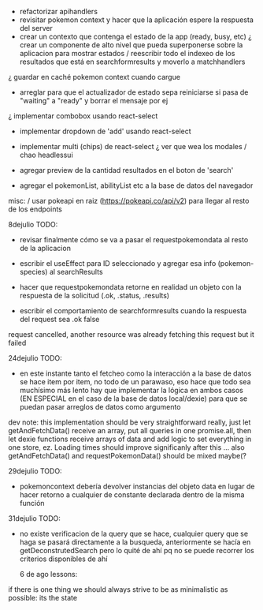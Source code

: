 + refactorizar apihandlers
+ revisitar pokemon context y hacer que la aplicación espere la respuesta del server
+ crear un contexto que contenga el estado de la app (ready, busy, etc)
¿ crear un componente de alto nivel que pueda superponerse sobre la aplicacion para mostrar estados
/ reescribir todo el indexeo de los resultados que está en searchformresults y moverlo a matchhandlers

¿ guardar en caché pokemon context cuando cargue

+ arreglar para que el actualizador de estado sepa reiniciarse si pasa de "waiting" a "ready" y borrar el mensaje por ej

¿ implementar combobox usando react-select

+ implementar dropdown de 'add' usando react-select
- implementar multi (chips) de react-select
¿ ver que wea los modales
/ chao headlessui

- agregar preview de la cantidad resultados en el boton de 'search'

+ agregar el pokemonList, abilityList etc a la base de datos del navegador

misc:
/ usar pokeapi en raiz (https://pokeapi.co/api/v2) para llegar al resto de los endpoints

8dejulio TODO:

+ revisar finalmente cómo se va a pasar el requestpokemondata al resto de la aplicacion
- escribir el useEffect para ID seleccionado y agregar esa info (pokemon-species) al searchResults
+ hacer que requestpokemondata retorne en realidad un objeto con la respuesta de la solicitud (.ok, .status, .results)
- escribir el comportamiento de searchformresults cuando la respuesta del request sea .ok false

request cancelled, another resource was already fetching this request but it failed

24dejulio TODO:

- en este instante tanto el fetcheo como la interacción a la base de datos se hace
  item por item, no todo de un parawaso, eso hace que todo sea muchísimo más lento
  hay que implementar la lógica en ambos casos (EN ESPECIAL en el caso de la base
  de datos local/dexie) para que se puedan pasar arreglos de datos como argumento

dev note: this implementation should be very straightforward really, just let
getAndFetchData() receive an array, put all queries in one promise.all, then let
dexie functions receive arrays of data and add logic to set everything in one
store, ez. Loading times should improve significanly after this
... also getAndFetchData() and requestPokemonData() should be mixed maybe(?


29dejulio TODO:
- pokemoncontext debería devolver instancias del objeto data en lugar de hacer
  retorno a cualquier de constante declarada dentro de la misma función 


31dejulio TODO:
- no existe verificacion de la query que se hace, cualquier query que se haga
  se pasará directamente a la busqueda, anteriormente se hacía en getDeconstrutedSearch
  pero lo quité de ahí pq no se puede recorrer los criterios disponibles de ahí
  
  
  
  
  6 de ago lessons:
  
 if there is one thing we should always strive to be as minimalistic as possible: its the state
